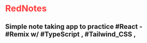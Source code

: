 # <span style="color:#FF3C3C">RedNotes</span>
## Simple note taking app to practice #React - #Remix w/ #TypeScript , #Tailwind_CSS , 
